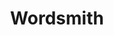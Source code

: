 ---
layout: portfolio_entry
url-title: getwordsmith.co
title: Wordsmith
image: http://placehold.it/300x300
desc: Wordsmith is a jQuery plug-in that adds on-demand word definitions to sites.
site-url: http://getwordsmith.co
---